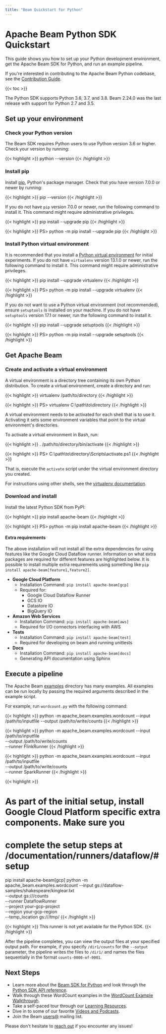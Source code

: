 ```yaml
---
title: "Beam Quickstart for Python"
---
```


<!--
Licensed under the Apache License, Version 2.0 (the "License");
you may not use this file except in compliance with the License.
You may obtain a copy of the License at

http://www.apache.org/licenses/LICENSE-2.0

Unless required by applicable law or agreed to in writing, software
distributed under the License is distributed on an "AS IS" BASIS,
WITHOUT WARRANTIES OR CONDITIONS OF ANY KIND, either express or implied.
See the License for the specific language governing permissions and
limitations under the License.
-->

# Apache Beam Python SDK Quickstart

This guide shows you how to set up your Python development environment, get the Apache Beam SDK for Python, and run an example pipeline.

If you're interested in contributing to the Apache Beam Python codebase, see the [Contribution Guide](/contribute).

{{< toc >}}

The Python SDK supports Python 3.6, 3.7, and 3.8. Beam 2.24.0 was the last release with support for Python 2.7 and 3.5.

## Set up your environment

### Check your Python version

The Beam SDK requires Python users to use Python version 3.6 or higher. Check your version by running:

{{< highlight >}}
python --version
{{< /highlight >}}

### Install pip

Install [pip](https://pip.pypa.io/en/stable/installing/), Python's package manager. Check that you have version 7.0.0 or newer by running:

{{< highlight >}}
pip --version
{{< /highlight >}}

If you do not have `pip` version 7.0.0 or newer, run the following command to
install it. This command might require administrative privileges.

{{< highlight >}}
pip install --upgrade pip
{{< /highlight >}}

{{< highlight >}}
PS> python -m pip install --upgrade pip
{{< /highlight >}}

### Install Python virtual environment

It is recommended that you install a [Python virtual environment](https://docs.python-guide.org/en/latest/dev/virtualenvs/)
for initial experiments. If you do not have `virtualenv` version 13.1.0 or
newer, run the following command to install it. This command might require
administrative privileges.

{{< highlight >}}
pip install --upgrade virtualenv
{{< /highlight >}}

{{< highlight >}}
PS> python -m pip install --upgrade virtualenv
{{< /highlight >}}

If you do not want to use a Python virtual environment (not recommended), ensure
`setuptools` is installed on your machine. If you do not have `setuptools`
version 17.1 or newer, run the following command to install it.

{{< highlight >}}
pip install --upgrade setuptools
{{< /highlight >}}

{{< highlight >}}
PS> python -m pip install --upgrade setuptools
{{< /highlight >}}

## Get Apache Beam

### Create and activate a virtual environment

A virtual environment is a directory tree containing its own Python distribution. To create a virtual environment, create a directory and run:

{{< highlight >}}
virtualenv /path/to/directory
{{< /highlight >}}

{{< highlight >}}
PS> virtualenv C:\path\to\directory
{{< /highlight >}}

A virtual environment needs to be activated for each shell that is to use it.
Activating it sets some environment variables that point to the virtual
environment's directories.

To activate a virtual environment in Bash, run:

{{< highlight >}}
. /path/to/directory/bin/activate
{{< /highlight >}}

{{< highlight >}}
PS> C:\path\to\directory\Scripts\activate.ps1
{{< /highlight >}}

That is, execute the `activate` script under the virtual environment directory you created.

For instructions using other shells, see the [virtualenv documentation](https://virtualenv.pypa.io/en/stable/userguide/#activate-script).

### Download and install

Install the latest Python SDK from PyPI:

{{< highlight >}}
pip install apache-beam
{{< /highlight >}}

{{< highlight >}}
PS> python -m pip install apache-beam
{{< /highlight >}}

#### Extra requirements

The above installation will not install all the extra dependencies for using features like the Google Cloud Dataflow runner. Information on what extra packages are required for different features are highlighted below. It is possible to install multiple extra requirements using something like `pip install apache-beam[feature1,feature2]`.

- **Google Cloud Platform**
  - Installation Command: `pip install apache-beam[gcp]`
  - Required for:
    - Google Cloud Dataflow Runner
    - GCS IO
    - Datastore IO
    - BigQuery IO
- **Amazon Web Services**
  - Installation Command: `pip install apache-beam[aws]`
  - Required for I/O connectors interfacing with AWS
- **Tests**
  - Installation Command: `pip install apache-beam[test]`
  - Required for developing on beam and running unittests
- **Docs**
  - Installation Command: `pip install apache-beam[docs]`
  - Generating API documentation using Sphinx

## Execute a pipeline

The Apache Beam [examples](https://github.com/apache/beam/tree/master/sdks/python/apache_beam/examples) directory has many examples. All examples can be run locally by passing the required arguments described in the example script.

For example, run `wordcount.py` with the following command:

{{< highlight >}}
python -m apache_beam.examples.wordcount --input /path/to/inputfile --output /path/to/write/counts
{{< /highlight >}}

{{< highlight >}}
python -m apache_beam.examples.wordcount --input /path/to/inputfile \
 --output /path/to/write/counts \
 --runner FlinkRunner
{{< /highlight >}}

{{< highlight >}}
python -m apache_beam.examples.wordcount --input /path/to/inputfile \
 --output /path/to/write/counts \
 --runner SparkRunner
{{< /highlight >}}

{{< highlight >}}

# As part of the initial setup, install Google Cloud Platform specific extra components. Make sure you

# complete the setup steps at /documentation/runners/dataflow/#setup

pip install apache-beam[gcp]
python -m apache_beam.examples.wordcount --input gs://dataflow-samples/shakespeare/kinglear.txt \
 --output gs://<your-gcs-bucket>/counts \
 --runner DataflowRunner \
 --project your-gcp-project \
 --region your-gcp-region \
 --temp_location gs://<your-gcs-bucket>/tmp/
{{< /highlight >}}

{{< highlight >}}
This runner is not yet available for the Python SDK.
{{< /highlight >}}

After the pipeline completes, you can view the output files at your specified
output path. For example, if you specify `/dir1/counts` for the `--output`
parameter, the pipeline writes the files to `/dir1/` and names the files
sequentially in the format `counts-0000-of-0001`.

## Next Steps

- Learn more about the [Beam SDK for Python](/documentation/sdks/python/)
  and look through the [Python SDK API reference](https://beam.apache.org/releases/pydoc).
- Walk through these WordCount examples in the [WordCount Example Walkthrough](/get-started/wordcount-example).
- Take a self-paced tour through our [Learning Resources](/documentation/resources/learning-resources).
- Dive in to some of our favorite [Videos and Podcasts](/documentation/resources/videos-and-podcasts).
- Join the Beam [users@](/community/contact-us) mailing list.

Please don't hesitate to [reach out](/community/contact-us) if you encounter any issues!
